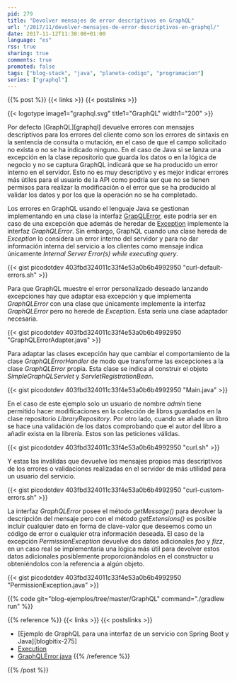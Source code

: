 ```yaml
---
pid: 279
title: "Devolver mensajes de error descriptivos en GraphQL"
url: "/2017/11/devolver-mensajes-de-error-descriptivos-en-graphql/"
date: 2017-11-12T11:30:00+01:00
language: "es"
rss: true
sharing: true
comments: true
promoted: false
tags: ["blog-stack", "java", "planeta-codigo", "programacion"]
series: ["graphql"]
---
```


{{% post %}}
{{< links >}}
{{< postslinks >}}

{{< logotype image1="graphql.svg" title1="GraphQL" width1="200" >}}

Por defecto [GraphQL][graphql] devuelve errores con mensajes descriptivos para los errores del cliente como son los errores de sintaxis en la sentencia de consulta o mutación, en el caso de que el campo solicitado no exista o no se ha indicado ninguno. En el caso de Java si se lanza una excepción en la clase repositorio que guarda los datos o en la lógica de negocio y no se captura GraphQL indicará que se ha producido un error interno en el servidor. Esto no es muy descriptivo y es mejor indicar errores más útiles para el usuario de la API como podría ser que no se tienen permisos para realizar la modificación o el error que se ha producido al validar los datos y por los que la operación no se ha completado.

Los errores en GraphQL usando el lenguaje Java se gestionan implementando en una clase la interfaz [GrapQLError](https://github.com/graphql-java/graphql-java/blob/master/src/main/java/graphql/GraphQLError.java), este podría ser en caso de una excepción que además de heredar de [Exception](https://docs.oracle.com/javase/9/docs/api/java/lang/Exception.html) implemente la interfaz _GraphQLError_. Sin embargo, GraphQL cuando una clase hereda de _Exception_ lo considera un error interno del servidor y para no dar información interna del servicio a los clientes como mensaje indica únicamente _Internal Server Error(s) while executing query_.

{{< gist picodotdev 403fbd324011c33f4e53a0b6b4992950 "curl-default-errors.sh" >}}

Para que GraphQL muestre el error personalizado deseado lanzando excepciones hay que adaptar esa excepción y que implementa _GraphQLError_ con una clase que únicamente implemente la interfaz _GraphQLError_ pero no herede de _Exception_. Esta sería una clase adaptador necesaria.

{{< gist picodotdev 403fbd324011c33f4e53a0b6b4992950 "GraphQLErrorAdapter.java" >}}

Para adaptar las clases excepción hay que cambiar el comportamiento de la clase _GraphQLErrorHandler_ de modo que transforme las excepciones a la clase _GraphQLError_ propia. Esta clase se indica al construir el objeto _SimpleGraphQLServlet_ y _ServletRegistrationBean_.

{{< gist picodotdev 403fbd324011c33f4e53a0b6b4992950 "Main.java" >}}

En el caso de este ejemplo solo un usuario de nombre _admin_ tiene permitido hacer modificaciones en la colección de libros guardados en la clase repositorio _LibraryRepository_. Por otro lado, cuando se añade un libro se hace una validación de los datos comprobando que el autor del libro a añadir exista en la librería. Estos son las peticiones válidas.

{{< gist picodotdev 403fbd324011c33f4e53a0b6b4992950 "curl.sh" >}}

Y estas las inválidas que devuelve los mensajes propios más descriptivos de los errores o validaciones realizadas en el servidor de más utilidad para un usuario del servicio.

{{< gist picodotdev 403fbd324011c33f4e53a0b6b4992950 "curl-custom-errors.sh" >}}

La interfaz _GraphQLError_ posee el método _getMessage()_ para devolver la descripción del mensaje pero con el método _getExtensions()_ es posible incluir cualquier dato en forma de clave-valor que deseemos como un código de error o cualquier otra información deseada. El caso de la excepción _PermissionException_ devuelve dos datos adicionales _foo_ y _fizz_, en un caso real se implementaría una lógica más útil para devolver estos datos adicionales posiblemente proporcionándolos en el constructor u obteniéndolos con la referencia a algún objeto.

{{< gist picodotdev 403fbd324011c33f4e53a0b6b4992950 "PermissionException.java" >}}

{{% code git="blog-ejemplos/tree/master/GraphQL" command="./gradlew run" %}}

{{% reference %}}
{{< links >}}
{{< postslinks >}}
* [Ejemplo de GraphQL para una interfaz de un servicio con Spring Boot y Java][blogbitix-275]
* [Execution](https://graphql-java.readthedocs.io/en/v5/execution.html)
* [GraphQLError.java](https://github.com/graphql-java/graphql-java/blob/master/src/main/java/graphql/GraphQLError.java)
{{% /reference %}}

{{% /post %}}
